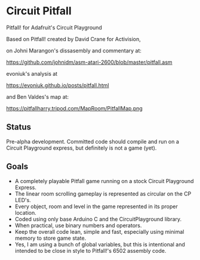 # Circuit Pitfall
Pitfall! for Adafruit's Circuit Playground

Based on Pitfall! created by David Crane for Activision,

on Johni Marangon's dissasembly and commentary at:

https://github.com/johnidm/asm-atari-2600/blob/master/pitfall.asm

evoniuk's analysis at

https://evoniuk.github.io/posts/pitfall.html

and Ben Valdes's map at:

https://pitfallharry.tripod.com/MapRoom/PitfallMap.png

## Status
Pre-alpha development.  Committed code should compile and run on a Circuit Playground express, but definitely is not a game (yet).

## Goals

* A completely playable Pitfall game running on a stock Circuit Playground Express.
* The linear room scrolling gameplay is represented as circular on the CP LED's.
* Every object, room and level in the game represented in its proper location.
* Coded using only base Arduino C and the CircuitPlayground library.
* When practical, use binary numbers and operators.
* Keep the overall code lean, simple and fast, especially using minimal memory to store game state.
* Yes, I am using a bunch of global variables, but this is intentional and intended to be close in style to Pitfall!'s 6502 assembly code.
